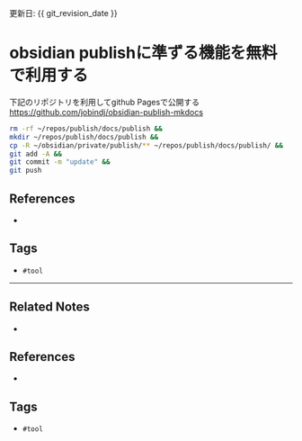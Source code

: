 更新日: {{ git_revision_date }}

# obsidian publishに準ずる機能を無料で利用する
下記のリポジトリを利用してgithub Pagesで公開する
https://github.com/jobindj/obsidian-publish-mkdocs


```sh
rm -rf ~/repos/publish/docs/publish &&
mkdir ~/repos/publish/docs/publish &&
cp -R ~/obsidian/private/publish/** ~/repos/publish/docs/publish/ &&
git add -A &&
git commit -m "update" &&
git push
```



## References
- 

## Tags
- `#tool` 

---
## Related Notes
- 

## References
- 

## Tags
- `#tool` 